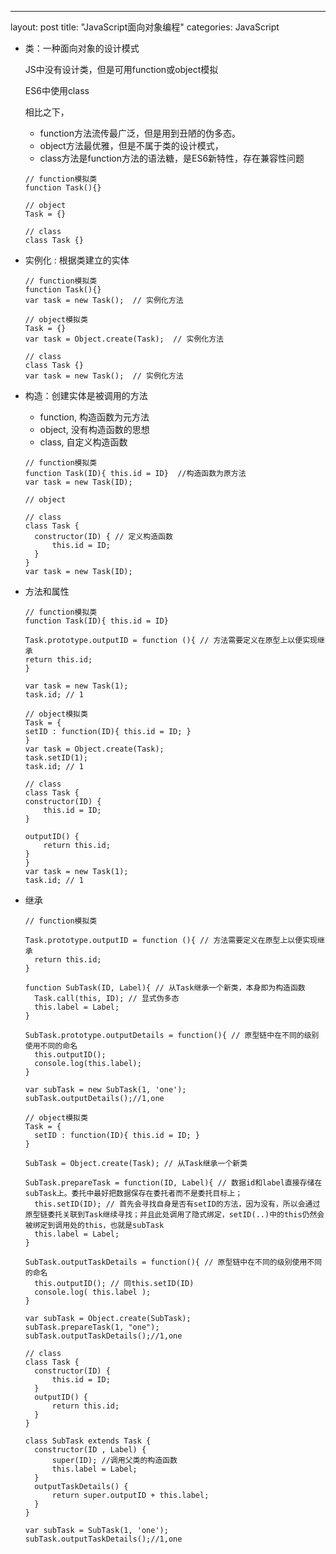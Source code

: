 ---
layout: post
title:  "JavaScript面向对象编程"
categories: JavaScript

- 类：一种面向对象的设计模式

  JS中没有设计类，但是可用function或object模拟
  
  ES6中使用class
  
  相比之下，
  
  - function方法流传最广泛，但是用到丑陋的伪多态。
  - object方法最优雅，但是不属于类的设计模式，
  - class方法是function方法的语法糖，是ES6新特性，存在兼容性问题
  
  ```
  // function模拟类
  function Task(){}  
  
  // object
  Task = {}
  
  // class
  class Task {}
  ```  
  
- 实例化 : 根据类建立的实体

  ```
  // function模拟类
  function Task(){}  
  var task = new Task();  // 实例化方法
  
  // object模拟类
  Task = {}
  var task = Object.create(Task);  // 实例化方法
  
  // class
  class Task {}
  var task = new Task();  // 实例化方法
  ```

- 构造：创建实体是被调用的方法

    - function, 构造函数为元方法
    - object, 没有构造函数的思想
    - class, 自定义构造函数

  ```
  // function模拟类
  function Task(ID){ this.id = ID}  //构造函数为原方法
  var task = new Task(ID);
  
  // object
  
  // class
  class Task {
    constructor(ID) { // 定义构造函数
        this.id = ID;
    }
  }
  var task = new Task(ID);
  ```

- 方法和属性

    ```
  // function模拟类
  function Task(ID){ this.id = ID}
  
  Task.prototype.outputID = function (){ // 方法需要定义在原型上以便实现继承
    return this.id;
  }
    
  var task = new Task(1);
  task.id; // 1
  
  // object模拟类
  Task = {
    setID : function(ID){ this.id = ID; }
  }
  var task = Object.create(Task);
  task.setID(1);
  task.id; // 1
  
  // class
  class Task {
    constructor(ID) {
        this.id = ID;
    }
    
    outputID() {
        return this.id;
    }
  }
  var task = new Task(1);
  task.id; // 1
  ```

- 继承

  ```
  // function模拟类
  
  Task.prototype.outputID = function (){ // 方法需要定义在原型上以便实现继承
    return this.id;
  }  
  
  function SubTask(ID, Label){ // 从Task继承一个新类，本身即为构造函数
    Task.call(this, ID); // 显式伪多态
    this.label = Label;
  }  
  
  SubTask.prototype.outputDetails = function(){ // 原型链中在不同的级别使用不同的命名
    this.outputID(); 
    console.log(this.label);
  } 
  
  var subTask = new SubTask(1, 'one');
  subTask.outputDetails();//1,one
   
  // object模拟类
  Task = {
    setID : function(ID){ this.id = ID; }
  }
  
  SubTask = Object.create(Task); // 从Task继承一个新类  
  
  SubTask.prepareTask = function(ID, Label){ // 数据id和label直接存储在subTask上。委托中最好把数据保存在委托者而不是委托目标上；
    this.setID(ID); // 首先会寻找自身是否有setID的方法，因为没有，所以会通过原型链委托关联到Task继续寻找；并且此处调用了隐式绑定，setID(..)中的this仍然会被绑定到调用处的this，也就是subTask
    this.label = Label;
  }  
  
  SubTask.outputTaskDetails = function(){ // 原型链中在不同的级别使用不同的命名
    this.outputID(); // 同this.setID(ID)
    console.log( this.label );
  }   
  
  var subTask = Object.create(SubTask);
  subTask.prepareTask(1, "one"); 
  subTask.outputTaskDetails();//1,one
     
  // class
  class Task {
    constructor(ID) {
        this.id = ID;
    }    
    outputID() {
        return this.id;
    }    
  }  
  
  class SubTask extends Task {  
    constructor(ID , Label) {
        super(ID); //调用父类的构造函数
        this.label = Label;
    }     
    outputTaskDetails() {
        return super.outputID + this.label;
    }
  }  
  
  var subTask = SubTask(1, 'one');
  subTask.outputTaskDetails();//1,one
  ```
  

